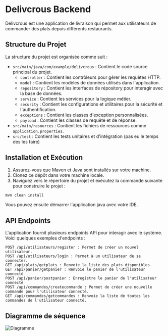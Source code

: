 # Delivcrous Backend

Delivcrous est une application de livraison qui permet aux utilisateurs de commander des plats depuis différents restaurants.

## Structure du Projet

La structure du projet est organisée comme suit :

- `src/main/java/com/example/delivcrous` : Contient le code source principal du projet.
    - `controller` : Contient les contrôleurs pour gérer les requêtes HTTP.
    - `model` : Contient les modèles de données utilisés dans l'application.
    - `repository` : Contient les interfaces de répository pour interagir avec la base de données.
    - `service` : Contient les services pour la logique métier.
    - `security` : Contient les configurations et utilitaires pour la sécurité et l'authentification.
    - `exceptions` : Contient les classes d'exception personnalisées.
    - `payload` : Contient les classes de requête et de réponse.
- `src/main/resources` : Contient les fichiers de ressources comme `application.properties`.
- `src/test` : Contient les tests unitaires et d'intégration (pas eu le temps des les faire)

## Installation et Exécution

1. Assurez-vous que Maven et Java sont installés sur votre machine.
2. Clonez ce dépôt dans votre machine locale.
3. Naviguez vers le répertoire du projet et exécutez la commande suivante pour construire le projet :
```bash
mvn clean install
```

Vous pouvez ensuite démarrer l'application java avec votre IDE. 

## API Endpoints

L'application fournit plusieurs endpoints API pour interagir avec le système. Voici quelques exemples d'endpoints :

    POST /api/utilisateurs/register : Permet de créer un nouvel utilisateur.
    POST /api/utilisateurs/login : Permet à un utilisateur de se connecter.
    GET /api/plats/getplats : Renvoie la liste des plats disponibles.
    GET /api/panier/getpanier : Renvoie le panier de l'utilisateur connecté
    POST /api/panier/postpanier : Enregistre le panier de l'utilisateur connecté
    POST /api/commandes/createcommande : Permet de créer une nouvelle commande pour l'utilisateur connecté.
    GET /api/commandes/getcommandes : Renvoie la liste de toutes les commandes de l'utilisateur connecté.

## Diagramme de séquence 

![Diagramme](https://showme.redstarplugin.com/d/d:lcJ70blj)